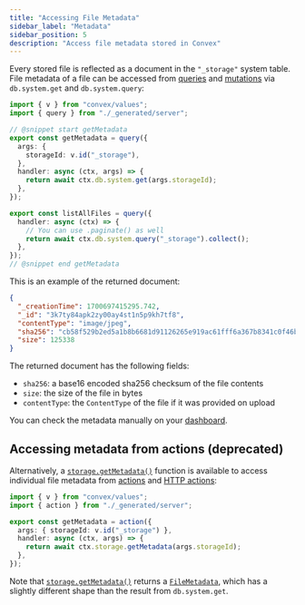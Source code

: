 ```yaml
---
title: "Accessing File Metadata"
sidebar_label: "Metadata"
sidebar_position: 5
description: "Access file metadata stored in Convex"
---
```




Every stored file is reflected as a document in the `"_storage"` system table.
File metadata of a file can be accessed from
[queries](/functions/query-functions.mdx) and
[mutations](/functions/mutation-functions.mdx) via `db.system.get` and
`db.system.query`:


```ts
import { v } from "convex/values";
import { query } from "./_generated/server";

// @snippet start getMetadata
export const getMetadata = query({
  args: {
    storageId: v.id("_storage"),
  },
  handler: async (ctx, args) => {
    return await ctx.db.system.get(args.storageId);
  },
});

export const listAllFiles = query({
  handler: async (ctx) => {
    // You can use .paginate() as well
    return await ctx.db.system.query("_storage").collect();
  },
});
// @snippet end getMetadata

```


This is an example of the returned document:

```json
{
  "_creationTime": 1700697415295.742,
  "_id": "3k7ty84apk2zy00ay4st1n5p9kh7tf8",
  "contentType": "image/jpeg",
  "sha256": "cb58f529b2ed5a1b8b6681d91126265e919ac61fff6a367b8341c0f46b06a5bd",
  "size": 125338
}
```

The returned document has the following fields:

- `sha256`: a base16 encoded sha256 checksum of the file contents
- `size`: the size of the file in bytes
- `contentType`: the `ContentType` of the file if it was provided on upload

You can check the metadata manually on your
[dashboard](/dashboard/deployments/files.md).

## Accessing metadata from actions (deprecated)

Alternatively, a
[`storage.getMetadata()`](/api/interfaces/server.StorageReader#getmetadata)
function is available to access individual file metadata from
[actions](/functions/actions.mdx) and
[HTTP actions](/functions/http-actions.mdx):


```ts
import { v } from "convex/values";
import { action } from "./_generated/server";

export const getMetadata = action({
  args: { storageId: v.id("_storage") },
  handler: async (ctx, args) => {
    return await ctx.storage.getMetadata(args.storageId);
  },
});

```


Note that
[`storage.getMetadata()`](/api/interfaces/server.StorageReader#getmetadata)
returns a [`FileMetadata`](/api/modules/server#filemetadata), which has a
slightly different shape than the result from `db.system.get`.
